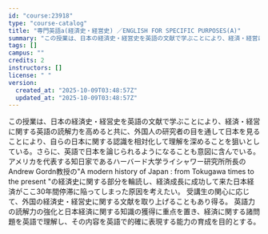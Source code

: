 ```yaml
---
id: "course:23918"
type: "course-catalog"
title: "専門英語a(経済史・経営史) ／ENGLISH FOR SPECIFIC PURPOSES(A)"
summary: "この授業は、日本の経済史・経営史を英語の文献で学ぶことにより、経済・経営に関する英語の読解力を高めると共に、外国人の研究者の目を通して日本を見ることにより、自らの日本に関する認識を相対化して理解を深めることを狙いとしている。さらに、英語で日…"
tags: []
campus: ""
credits: 2
instructors: []
license: " "
version:
  created_at: "2025-10-09T03:48:57Z"
  updated_at: "2025-10-09T03:48:57Z"
---
```


この授業は、日本の経済史・経営史を英語の文献で学ぶことにより、経済・経営に関する英語の読解力を高めると共に、外国人の研究者の目を通して日本を見ることにより、自らの日本に関する認識を相対化して理解を深めることを狙いとしている。さらに、英語で日本を論じられるようになることも意図に含んでいる。 アメリカを代表する知日家であるハーバード大学ライシャワー研究所所長のAndrew Gordn教授の"A modern history of Japan : from Tokugawa times to the present "の経済史に関する部分を輪読し、経済成長に成功して来た日本経済がここ30年間停滞に陥ってしまった原因を考えたい。 受講生の関心に応じて、外国の経済史・経営史に関する文献を取り上げることもあり得る。 英語力の読解力の強化と日本経済に関する知識の獲得に重点を置き、経済に関する諸問題を英語で理解し、その内容を英語で的確に表現する能力の育成を目的とする。
